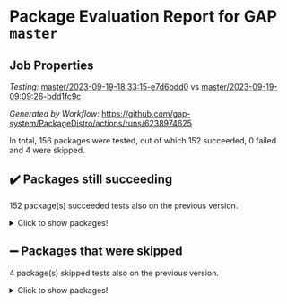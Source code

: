 # Package Evaluation Report for GAP `master`

## Job Properties

*Testing:* [master/2023-09-19-18:33:15-e7d6bdd0](https://github.com/gap-system/PackageDistro/blob/data/reports/master/2023-09-19-18:33:15-e7d6bdd0) vs [master/2023-09-19-09:09:26-bdd1fc9c](https://github.com/gap-system/PackageDistro/blob/data/reports/master/2023-09-19-09:09:26-bdd1fc9c)

*Generated by Workflow:* https://github.com/gap-system/PackageDistro/actions/runs/6238974625

In total, 156 packages were tested, out of which 152 succeeded, 0 failed and 4 were skipped.

## :heavy_check_mark: Packages still succeeding

152 package(s) succeeded tests also on the previous version.
<details><summary>Click to show packages!</summary>

- 4ti2interface 2023.02-04 [(success)](https://github.com/gap-system/PackageDistro/actions/runs/6238974625/job/16936855690)
- ace 5.6.2 [(success)](https://github.com/gap-system/PackageDistro/actions/runs/6238974625/job/16936855989)
- aclib 1.3.2 [(success)](https://github.com/gap-system/PackageDistro/actions/runs/6238974625/job/16936856288)
- agt 0.3.1 [(success)](https://github.com/gap-system/PackageDistro/actions/runs/6238974625/job/16936856589)
- alnuth 3.2.1 [(success)](https://github.com/gap-system/PackageDistro/actions/runs/6238974625/job/16936856889)
- anupq 3.3.0 [(success)](https://github.com/gap-system/PackageDistro/actions/runs/6238974625/job/16936857203)
- atlasrep 2.1.7 [(success)](https://github.com/gap-system/PackageDistro/actions/runs/6238974625/job/16936857512)
- autodoc 2023.06.19 [(success)](https://github.com/gap-system/PackageDistro/actions/runs/6238974625/job/16936857810)
- automata 1.15 [(success)](https://github.com/gap-system/PackageDistro/actions/runs/6238974625/job/16936858124)
- automgrp 1.3.2 [(success)](https://github.com/gap-system/PackageDistro/actions/runs/6238974625/job/16936858413)
- autpgrp 1.11 [(success)](https://github.com/gap-system/PackageDistro/actions/runs/6238974625/job/16936858744)
- cap 2023.09-05 [(success)](https://github.com/gap-system/PackageDistro/actions/runs/6238974625/job/16936859058)
- caratinterface 2.3.5 [(success)](https://github.com/gap-system/PackageDistro/actions/runs/6238974625/job/16936859406)
- cddinterface 2022.11.01 [(success)](https://github.com/gap-system/PackageDistro/actions/runs/6238974625/job/16936859816)
- circle 1.6.6 [(success)](https://github.com/gap-system/PackageDistro/actions/runs/6238974625/job/16936860151)
- classicpres 1.22 [(success)](https://github.com/gap-system/PackageDistro/actions/runs/6238974625/job/16936860488)
- cohomolo 1.6.11 [(success)](https://github.com/gap-system/PackageDistro/actions/runs/6238974625/job/16936860847)
- congruence 1.2.5 [(success)](https://github.com/gap-system/PackageDistro/actions/runs/6238974625/job/16936861190)
- corelg 1.56 [(success)](https://github.com/gap-system/PackageDistro/actions/runs/6238974625/job/16936861532)
- crime 1.6 [(success)](https://github.com/gap-system/PackageDistro/actions/runs/6238974625/job/16936861839)
- crisp 1.4.6 [(success)](https://github.com/gap-system/PackageDistro/actions/runs/6238974625/job/16936862207)
- crypting 0.10.4 [(success)](https://github.com/gap-system/PackageDistro/actions/runs/6238974625/job/16936862558)
- cryst 4.1.26 [(success)](https://github.com/gap-system/PackageDistro/actions/runs/6238974625/job/16936862949)
- crystcat 1.1.10 [(success)](https://github.com/gap-system/PackageDistro/actions/runs/6238974625/job/16936863215)
- ctbllib 1.3.6 [(success)](https://github.com/gap-system/PackageDistro/actions/runs/6238974625/job/16936863540)
- cubefree 1.19 [(success)](https://github.com/gap-system/PackageDistro/actions/runs/6238974625/job/16936863869)
- curlinterface 2.3.2 [(success)](https://github.com/gap-system/PackageDistro/actions/runs/6238974625/job/16936864234)
- cvec 2.8.1 [(success)](https://github.com/gap-system/PackageDistro/actions/runs/6238974625/job/16936864614)
- datastructures 0.3.0 [(success)](https://github.com/gap-system/PackageDistro/actions/runs/6238974625/job/16936864989)
- deepthought 1.0.6 [(success)](https://github.com/gap-system/PackageDistro/actions/runs/6238974625/job/16936865354)
- design 1.8 [(success)](https://github.com/gap-system/PackageDistro/actions/runs/6238974625/job/16936865664)
- difsets 2.3.1 [(success)](https://github.com/gap-system/PackageDistro/actions/runs/6238974625/job/16936866025)
- digraphs 1.6.3 [(success)](https://github.com/gap-system/PackageDistro/actions/runs/6238974625/job/16936866388)
- edim 1.3.7 [(success)](https://github.com/gap-system/PackageDistro/actions/runs/6238974625/job/16936866735)
- example 4.3.4 [(success)](https://github.com/gap-system/PackageDistro/actions/runs/6238974625/job/16936867055)
- examplesforhomalg 2023.08-02 [(success)](https://github.com/gap-system/PackageDistro/actions/runs/6238974625/job/16936867385)
- factint 1.6.3 [(success)](https://github.com/gap-system/PackageDistro/actions/runs/6238974625/job/16936867769)
- ferret 1.0.9 [(success)](https://github.com/gap-system/PackageDistro/actions/runs/6238974625/job/16936868202)
- fga 1.5.0 [(success)](https://github.com/gap-system/PackageDistro/actions/runs/6238974625/job/16936868574)
- fining 1.5.6 [(success)](https://github.com/gap-system/PackageDistro/actions/runs/6238974625/job/16936868932)
- float 1.0.3 [(success)](https://github.com/gap-system/PackageDistro/actions/runs/6238974625/job/16936869335)
- format 1.4.3 [(success)](https://github.com/gap-system/PackageDistro/actions/runs/6238974625/job/16936869746)
- forms 1.2.9 [(success)](https://github.com/gap-system/PackageDistro/actions/runs/6238974625/job/16936870107)
- fplsa 1.2.6 [(success)](https://github.com/gap-system/PackageDistro/actions/runs/6238974625/job/16936870405)
- fr 2.4.12 [(success)](https://github.com/gap-system/PackageDistro/actions/runs/6238974625/job/16936870800)
- francy 2.0.3 [(success)](https://github.com/gap-system/PackageDistro/actions/runs/6238974625/job/16936871215)
- fwtree 1.3 [(success)](https://github.com/gap-system/PackageDistro/actions/runs/6238974625/job/16936871563)
- gapdoc 1.6.6 [(success)](https://github.com/gap-system/PackageDistro/actions/runs/6238974625/job/16936871881)
- gauss 2023.02-04 [(success)](https://github.com/gap-system/PackageDistro/actions/runs/6238974625/job/16936872198)
- gaussforhomalg 2023.08-01 [(success)](https://github.com/gap-system/PackageDistro/actions/runs/6238974625/job/16936872571)
- gbnp 1.0.5 [(success)](https://github.com/gap-system/PackageDistro/actions/runs/6238974625/job/16936872872)
- generalizedmorphismsforcap 2023.08-02 [(success)](https://github.com/gap-system/PackageDistro/actions/runs/6238974625/job/16936873165)
- genss 1.6.8 [(success)](https://github.com/gap-system/PackageDistro/actions/runs/6238974625/job/16936873481)
- gradedmodules 2023.08-01 [(success)](https://github.com/gap-system/PackageDistro/actions/runs/6238974625/job/16936873756)
- gradedringforhomalg 2023.08-01 [(success)](https://github.com/gap-system/PackageDistro/actions/runs/6238974625/job/16936874101)
- grape 4.9.0 [(success)](https://github.com/gap-system/PackageDistro/actions/runs/6238974625/job/16936874351)
- groupoids 1.73 [(success)](https://github.com/gap-system/PackageDistro/actions/runs/6238974625/job/16936874613)
- grpconst 2.6.4 [(success)](https://github.com/gap-system/PackageDistro/actions/runs/6238974625/job/16936874900)
- guarana 0.96.3 [(success)](https://github.com/gap-system/PackageDistro/actions/runs/6238974625/job/16936875189)
- guava 3.18 [(success)](https://github.com/gap-system/PackageDistro/actions/runs/6238974625/job/16936875519)
- hap 1.58 [(success)](https://github.com/gap-system/PackageDistro/actions/runs/6238974625/job/16936875775)
- hapcryst 0.1.15 [(success)](https://github.com/gap-system/PackageDistro/actions/runs/6238974625/job/16936876012)
- hecke 1.5.3 [(success)](https://github.com/gap-system/PackageDistro/actions/runs/6238974625/job/16936876267)
- help 3.5 [(success)](https://github.com/gap-system/PackageDistro/actions/runs/6238974625/job/16936876497)
- homalg 2023.08-02 [(success)](https://github.com/gap-system/PackageDistro/actions/runs/6238974625/job/16936876737)
- homalgtocas 2023.08-01 [(success)](https://github.com/gap-system/PackageDistro/actions/runs/6238974625/job/16936876963)
- idrel 2.45 [(success)](https://github.com/gap-system/PackageDistro/actions/runs/6238974625/job/16936877180)
- images 1.3.1 [(success)](https://github.com/gap-system/PackageDistro/actions/runs/6238974625/job/16936877477)
- intpic 0.3.0 [(success)](https://github.com/gap-system/PackageDistro/actions/runs/6238974625/job/16936877738)
- io 4.8.1 [(success)](https://github.com/gap-system/PackageDistro/actions/runs/6238974625/job/16936878000)
- io_forhomalg 2023.02-04 [(success)](https://github.com/gap-system/PackageDistro/actions/runs/6238974625/job/16936878290)
- irredsol 1.4.4 [(success)](https://github.com/gap-system/PackageDistro/actions/runs/6238974625/job/16936878500)
- json 2.1.1 [(success)](https://github.com/gap-system/PackageDistro/actions/runs/6238974625/job/16936878708)
- jupyterkernel 1.5.0 [(success)](https://github.com/gap-system/PackageDistro/actions/runs/6238974625/job/16936878942)
- jupyterviz 1.5.6 [(success)](https://github.com/gap-system/PackageDistro/actions/runs/6238974625/job/16936879145)
- kan 1.36 [(success)](https://github.com/gap-system/PackageDistro/actions/runs/6238974625/job/16936879321)
- kbmag 1.5.11 [(success)](https://github.com/gap-system/PackageDistro/actions/runs/6238974625/job/16936879547)
- laguna 3.9.6 [(success)](https://github.com/gap-system/PackageDistro/actions/runs/6238974625/job/16936879788)
- liealgdb 2.2.1 [(success)](https://github.com/gap-system/PackageDistro/actions/runs/6238974625/job/16936880157)
- liepring 2.8 [(success)](https://github.com/gap-system/PackageDistro/actions/runs/6238974625/job/16936880479)
- liering 2.4.2 [(success)](https://github.com/gap-system/PackageDistro/actions/runs/6238974625/job/16936880757)
- linearalgebraforcap 2023.09-01 [(success)](https://github.com/gap-system/PackageDistro/actions/runs/6238974625/job/16936881032)
- localizeringforhomalg 2023.08-02 [(success)](https://github.com/gap-system/PackageDistro/actions/runs/6238974625/job/16936881269)
- loops 3.4.3 [(success)](https://github.com/gap-system/PackageDistro/actions/runs/6238974625/job/16936881520)
- lpres 1.0.3 [(success)](https://github.com/gap-system/PackageDistro/actions/runs/6238974625/job/16936881836)
- majoranaalgebras 1.5.1 [(success)](https://github.com/gap-system/PackageDistro/actions/runs/6238974625/job/16936882158)
- mapclass 1.4.6 [(success)](https://github.com/gap-system/PackageDistro/actions/runs/6238974625/job/16936882556)
- matgrp 0.70 [(success)](https://github.com/gap-system/PackageDistro/actions/runs/6238974625/job/16936882862)
- matricesforhomalg 2023.08-02 [(success)](https://github.com/gap-system/PackageDistro/actions/runs/6238974625/job/16936883178)
- modisom 2.5.4 [(success)](https://github.com/gap-system/PackageDistro/actions/runs/6238974625/job/16936883511)
- modulepresentationsforcap 2023.09-01 [(success)](https://github.com/gap-system/PackageDistro/actions/runs/6238974625/job/16936883770)
- modules 2023.08-02 [(success)](https://github.com/gap-system/PackageDistro/actions/runs/6238974625/job/16936884057)
- monoidalcategories 2023.08-11 [(success)](https://github.com/gap-system/PackageDistro/actions/runs/6238974625/job/16936884343)
- nconvex 2022.09-01 [(success)](https://github.com/gap-system/PackageDistro/actions/runs/6238974625/job/16936884634)
- nilmat 1.4.2 [(success)](https://github.com/gap-system/PackageDistro/actions/runs/6238974625/job/16936884946)
- nock 1.5 [(success)](https://github.com/gap-system/PackageDistro/actions/runs/6238974625/job/16936885284)
- normalizinterface 1.3.6 [(success)](https://github.com/gap-system/PackageDistro/actions/runs/6238974625/job/16936885581)
- nq 2.5.10 [(success)](https://github.com/gap-system/PackageDistro/actions/runs/6238974625/job/16936885922)
- numericalsgps 1.3.1 [(success)](https://github.com/gap-system/PackageDistro/actions/runs/6238974625/job/16936886235)
- openmath 11.5.3 [(success)](https://github.com/gap-system/PackageDistro/actions/runs/6238974625/job/16936886595)
- orb 4.9.0 [(success)](https://github.com/gap-system/PackageDistro/actions/runs/6238974625/job/16936886891)
- packagemanager 1.4.1 [(success)](https://github.com/gap-system/PackageDistro/actions/runs/6238974625/job/16936887228)
- patternclass 2.4.3 [(success)](https://github.com/gap-system/PackageDistro/actions/runs/6238974625/job/16936887599)
- permut 2.0.4 [(success)](https://github.com/gap-system/PackageDistro/actions/runs/6238974625/job/16936887996)
- polenta 1.3.10 [(success)](https://github.com/gap-system/PackageDistro/actions/runs/6238974625/job/16936888344)
- polymaking 0.8.6 [(success)](https://github.com/gap-system/PackageDistro/actions/runs/6238974625/job/16936888644)
- primgrp 3.4.4 [(success)](https://github.com/gap-system/PackageDistro/actions/runs/6238974625/job/16936888997)
- profiling 2.5.4 [(success)](https://github.com/gap-system/PackageDistro/actions/runs/6238974625/job/16936889340)
- qpa 1.34 [(success)](https://github.com/gap-system/PackageDistro/actions/runs/6238974625/job/16936889671)
- quagroup 1.8.3 [(success)](https://github.com/gap-system/PackageDistro/actions/runs/6238974625/job/16936889966)
- radiroot 2.9 [(success)](https://github.com/gap-system/PackageDistro/actions/runs/6238974625/job/16936890310)
- rcwa 4.7.1 [(success)](https://github.com/gap-system/PackageDistro/actions/runs/6238974625/job/16936890637)
- rds 1.8 [(success)](https://github.com/gap-system/PackageDistro/actions/runs/6238974625/job/16936891008)
- recog 1.4.2 [(success)](https://github.com/gap-system/PackageDistro/actions/runs/6238974625/job/16936891344)
- repndecomp 1.3.0 [(success)](https://github.com/gap-system/PackageDistro/actions/runs/6238974625/job/16936891741)
- repsn 3.1.1 [(success)](https://github.com/gap-system/PackageDistro/actions/runs/6238974625/job/16936892100)
- resclasses 4.7.3 [(success)](https://github.com/gap-system/PackageDistro/actions/runs/6238974625/job/16936892492)
- ringsforhomalg 2023.08-02 [(success)](https://github.com/gap-system/PackageDistro/actions/runs/6238974625/job/16936892843)
- sco 2023.08-01 [(success)](https://github.com/gap-system/PackageDistro/actions/runs/6238974625/job/16936893191)
- scscp 2.4.1 [(success)](https://github.com/gap-system/PackageDistro/actions/runs/6238974625/job/16936893542)
- semigroups 5.3.1 [(success)](https://github.com/gap-system/PackageDistro/actions/runs/6238974625/job/16936893927)
- sglppow 2.3 [(success)](https://github.com/gap-system/PackageDistro/actions/runs/6238974625/job/16936894241)
- sgpviz 0.999.5 [(success)](https://github.com/gap-system/PackageDistro/actions/runs/6238974625/job/16936894618)
- simpcomp 2.1.14 [(success)](https://github.com/gap-system/PackageDistro/actions/runs/6238974625/job/16936895027)
- singular 2023.02.09 [(success)](https://github.com/gap-system/PackageDistro/actions/runs/6238974625/job/16936895399)
- sl2reps 1.1 [(success)](https://github.com/gap-system/PackageDistro/actions/runs/6238974625/job/16936895761)
- sla 1.5.3 [(success)](https://github.com/gap-system/PackageDistro/actions/runs/6238974625/job/16936896166)
- smallgrp 1.5.3 [(success)](https://github.com/gap-system/PackageDistro/actions/runs/6238974625/job/16936896548)
- smallsemi 0.6.13 [(success)](https://github.com/gap-system/PackageDistro/actions/runs/6238974625/job/16936896996)
- sonata 2.9.6 [(success)](https://github.com/gap-system/PackageDistro/actions/runs/6238974625/job/16936897362)
- sophus 1.27 [(success)](https://github.com/gap-system/PackageDistro/actions/runs/6238974625/job/16936897670)
- sotgrps 1.2 [(success)](https://github.com/gap-system/PackageDistro/actions/runs/6238974625/job/16936898093)
- spinsym 1.5.2 [(success)](https://github.com/gap-system/PackageDistro/actions/runs/6238974625/job/16936898414)
- standardff 1.0 [(success)](https://github.com/gap-system/PackageDistro/actions/runs/6238974625/job/16936898760)
- symbcompcc 1.3.2 [(success)](https://github.com/gap-system/PackageDistro/actions/runs/6238974625/job/16936899068)
- thelma 1.3 [(success)](https://github.com/gap-system/PackageDistro/actions/runs/6238974625/job/16936899494)
- tomlib 1.2.9 [(success)](https://github.com/gap-system/PackageDistro/actions/runs/6238974625/job/16936899839)
- toolsforhomalg 2023.07-01 [(success)](https://github.com/gap-system/PackageDistro/actions/runs/6238974625/job/16936900155)
- toric 1.9.5 [(success)](https://github.com/gap-system/PackageDistro/actions/runs/6238974625/job/16936900512)
- toricvarieties 2022.07.13 [(success)](https://github.com/gap-system/PackageDistro/actions/runs/6238974625/job/16936900856)
- transgrp 3.6.4 [(success)](https://github.com/gap-system/PackageDistro/actions/runs/6238974625/job/16936901164)
- ugaly 4.1.3 [(success)](https://github.com/gap-system/PackageDistro/actions/runs/6238974625/job/16936901448)
- unipot 1.5 [(success)](https://github.com/gap-system/PackageDistro/actions/runs/6238974625/job/16936901752)
- unitlib 4.2.0 [(success)](https://github.com/gap-system/PackageDistro/actions/runs/6238974625/job/16936902035)
- utils 0.84 [(success)](https://github.com/gap-system/PackageDistro/actions/runs/6238974625/job/16936902331)
- uuid 0.7 [(success)](https://github.com/gap-system/PackageDistro/actions/runs/6238974625/job/16936902612)
- walrus 0.9991 [(success)](https://github.com/gap-system/PackageDistro/actions/runs/6238974625/job/16936902884)
- wedderga 4.10.4 [(success)](https://github.com/gap-system/PackageDistro/actions/runs/6238974625/job/16936903133)
- xmod 2.91 [(success)](https://github.com/gap-system/PackageDistro/actions/runs/6238974625/job/16936903433)
- xmodalg 1.23 [(success)](https://github.com/gap-system/PackageDistro/actions/runs/6238974625/job/16936903740)
- yangbaxter 0.10.3 [(success)](https://github.com/gap-system/PackageDistro/actions/runs/6238974625/job/16936904044)
- zeromqinterface 0.14 [(success)](https://github.com/gap-system/PackageDistro/actions/runs/6238974625/job/16936904302)
</details>

## :heavy_minus_sign: Packages that were skipped

4 package(s) skipped tests also on the previous version.
<details><summary>Click to show packages!</summary>

- browse 1.8.21 [(skipped)](https://github.com/gap-system/PackageDistro/actions/runs/6238974625/job/16935936750)
- itc 1.5.1 [(skipped)](https://github.com/gap-system/PackageDistro/actions/runs/6238974625/job/16935936750)
- polycyclic 2.16 [(skipped)](https://github.com/gap-system/PackageDistro/actions/runs/6238974625/job/16935936750)
- xgap 4.31 [(skipped)](https://github.com/gap-system/PackageDistro/actions/runs/6238974625/job/16935936750)
</details>

